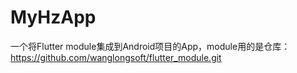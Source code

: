 # MyHzApp

一个将Flutter module集成到Android项目的App，module用的是仓库：https://github.com/wanglongsoft/flutter_module.git
